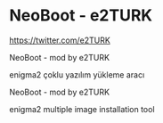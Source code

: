 # NeoBoot - e2TURK
https://twitter.com/e2TURK


NeoBoot - mod by e2TURK

enigma2 çoklu yazılım yükleme aracı


NeoBoot - mod by e2TURK

enigma2 multiple image installation tool
